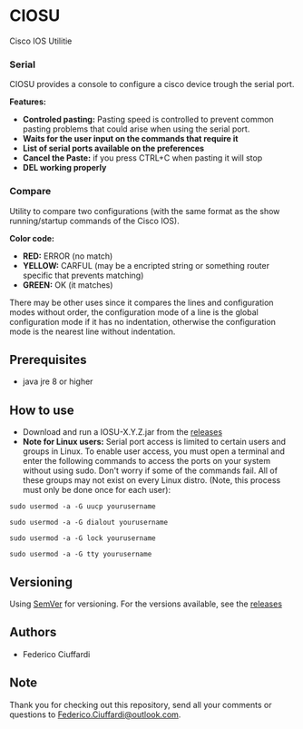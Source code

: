 # CIOSU
Cisco IOS Utilitie

### Serial
CIOSU provides a console to configure a cisco device trough the serial port.

**Features:**

* **Controled pasting:**  Pasting speed is controlled to prevent common pasting problems that could arise when using the serial port.
* **Waits for the user input on the commands that require it**
* **List of serial ports available on the preferences**
* **Cancel the Paste:** if you press CTRL+C when pasting it will stop
* **DEL working properly**

### Compare
Utility to compare two configurations (with the same format as the show running/startup commands of the Cisco IOS).

**Color code:**

* **RED:**     ERROR  (no match)
* **YELLOW:**  CARFUL (may be a encripted string or something router specific that prevents matching)
* **GREEN:**   OK     (it matches)

There may be other uses since it compares the lines and configuration modes without order, the configuration mode of a line is the global configuration mode if it has no indentation, otherwise the configuration mode is the nearest line without indentation.

## Prerequisites
* java jre 8 or higher

## How to use
* Download and run a IOSU-X.Y.Z.jar from the [releases](https://github.com/Federico-Ciuffardi/IOSU/releases)
* **Note for Linux users:** Serial port access is limited to certain users and groups in Linux. To enable user access, you must open a terminal and enter the following commands to access the ports on your system without using sudo. Don't worry if some of the commands fail. All of these groups may not exist on every Linux distro. (Note, this process must only be done once for each user):

```
sudo usermod -a -G uucp yourusername

sudo usermod -a -G dialout yourusername

sudo usermod -a -G lock yourusername

sudo usermod -a -G tty yourusername
```

## Versioning
Using [SemVer](http://semver.org/) for versioning. For the versions available, see the [releases](https://github.com/Federico-Ciuffardi/IOSU/releases) 

## Authors
* Federico Ciuffardi

## Note
Thank you for checking out this repository, send all your comments or questions to Federico.Ciuffardi@outlook.com.
